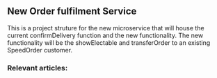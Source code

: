 ## New Order fulfilment Service

This is a project struture for the new microservice that will house the current confirmDelivery function and the new 
functionality. The new functionality will be the showElectable and transferOrder to an existing SpeedOrder customer.  

 
### Relevant articles:
    